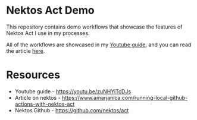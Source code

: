 # Nektos Act Demo

This repository contains demo workflows that showcase
the features of Nektos Act I use in my processes.

All of the workflows are showcased in my [Youtube guide](https://youtu.be/zuNHYiTcDJs), and you can read the article [here](https://www.amarjanica.com/running-local-github-actions-with-nektos-act/).


# Resources
- Youtube guide - https://youtu.be/zuNHYiTcDJs
- Article on nektos - https://www.amarjanica.com/running-local-github-actions-with-nektos-act
- Nektos Github - https://github.com/nektos/act
